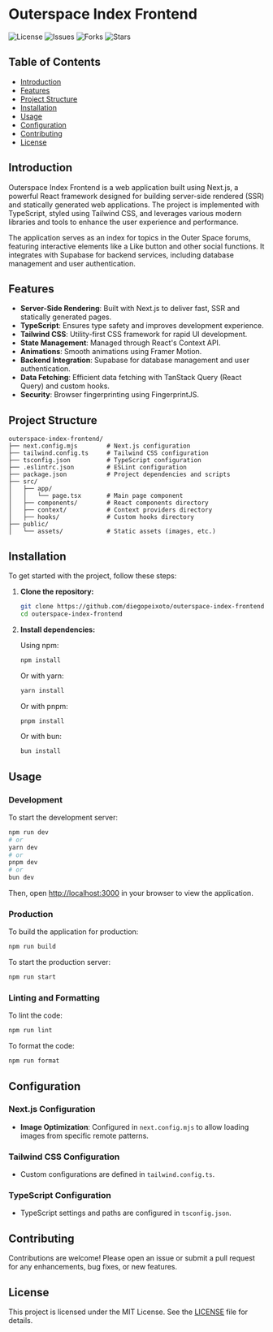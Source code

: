 # Outerspace Index Frontend

![License](https://img.shields.io/github/license/diegopeixoto/outerspace-index-frontend)
![Issues](https://img.shields.io/github/issues/diegopeixoto/outerspace-index-frontend)
![Forks](https://img.shields.io/github/forks/diegopeixoto/outerspace-index-frontend)
![Stars](https://img.shields.io/github/stars/diegopeixoto/outerspace-index-frontend)

## Table of Contents

- [Introduction](#introduction)
- [Features](#features)
- [Project Structure](#project-structure)
- [Installation](#installation)
- [Usage](#usage)
- [Configuration](#configuration)
- [Contributing](#contributing)
- [License](#license)

## Introduction

Outerspace Index Frontend is a web application built using Next.js, a powerful React framework designed for building server-side rendered (SSR) and statically generated web applications. The project is implemented with TypeScript, styled using Tailwind CSS, and leverages various modern libraries and tools to enhance the user experience and performance.

The application serves as an index for topics in the Outer Space forums, featuring interactive elements like a Like button and other social functions. It integrates with Supabase for backend services, including database management and user authentication.

## Features

- **Server-Side Rendering**: Built with Next.js to deliver fast, SSR and statically generated pages.
- **TypeScript**: Ensures type safety and improves development experience.
- **Tailwind CSS**: Utility-first CSS framework for rapid UI development.
- **State Management**: Managed through React's Context API.
- **Animations**: Smooth animations using Framer Motion.
- **Backend Integration**: Supabase for database management and user authentication.
- **Data Fetching**: Efficient data fetching with TanStack Query (React Query) and custom hooks.
- **Security**: Browser fingerprinting using FingerprintJS.

## Project Structure

```plaintext
outerspace-index-frontend/
├── next.config.mjs        # Next.js configuration
├── tailwind.config.ts     # Tailwind CSS configuration
├── tsconfig.json          # TypeScript configuration
├── .eslintrc.json         # ESLint configuration
├── package.json           # Project dependencies and scripts
├── src/
│   ├── app/
│   │   └── page.tsx       # Main page component
│   ├── components/        # React components directory
│   ├── context/           # Context providers directory
│   ├── hooks/             # Custom hooks directory
├── public/
│   └── assets/            # Static assets (images, etc.)
```

## Installation

To get started with the project, follow these steps:

1. **Clone the repository:**

   ```bash
   git clone https://github.com/diegopeixoto/outerspace-index-frontend.git
   cd outerspace-index-frontend
   ```

2. **Install dependencies:**

   Using npm:

   ```bash
   npm install
   ```

   Or with yarn:

   ```bash
   yarn install
   ```

   Or with pnpm:

   ```bash
   pnpm install
   ```

   Or with bun:

   ```bash
   bun install
   ```

## Usage

### Development

To start the development server:

```bash
npm run dev
# or
yarn dev
# or
pnpm dev
# or
bun dev
```

Then, open [http://localhost:3000](http://localhost:3000) in your browser to view the application.

### Production

To build the application for production:

```bash
npm run build
```

To start the production server:

```bash
npm run start
```

### Linting and Formatting

To lint the code:

```bash
npm run lint
```

To format the code:

```bash
npm run format
```

## Configuration

### Next.js Configuration

- **Image Optimization**: Configured in `next.config.mjs` to allow loading images from specific remote patterns.

### Tailwind CSS Configuration

- Custom configurations are defined in `tailwind.config.ts`.

### TypeScript Configuration

- TypeScript settings and paths are configured in `tsconfig.json`.

## Contributing

Contributions are welcome! Please open an issue or submit a pull request for any enhancements, bug fixes, or new features.

## License

This project is licensed under the MIT License. See the [LICENSE](LICENSE) file for details.
